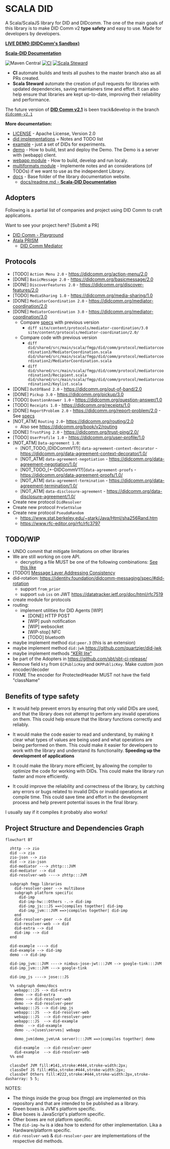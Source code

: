 # SCALA DID

A Scala/ScalaJS library for DID and DIDcomm.
The one of the main goals of this library is to make DID Comm v2 **type safety** and easy to use.
Made for developers by developers.

[**LIVE DEMO (DIDComm's Sandbox)**](https://did.fmgp.app/)

[**Scala-DID Documentation**](./docs/readme.md)

![Maven Central](https://img.shields.io/maven-central/v/app.fmgp/did_3)
[![CI](https://github.com/FabioPinheiro/scala-did/actions/workflows/ci.yml/badge.svg)](https://github.com/FabioPinheiro/scala-did/actions/workflows/ci.yml)
[![Scala Steward](https://github.com/FabioPinheiro/scala-did/actions/workflows/scala-steward.yml/badge.svg)](https://github.com/FabioPinheiro/scala-did/actions/workflows/scala-steward.yml)
 - **CI** automate builds and tests all pushes to the master branch also as all PRs created.
 - **Scala Steward** automate the creation of pull requests for libraries with updated dependencies, saving maintainers time and effort. It can also help ensure that libraries are kept up-to-date, improving their reliability and performance.

The future version of [**DID Comm v2.1**](https://identity.foundation/didcomm-messaging/spec/v2.1/) is been track&develop in the branch [`didcomm-v2.1`](https://github.com/FabioPinheiro/scala-did/tree/didcomm-v2.1)

**More documentation:**
- [LICENSE](LICENSE) - Apache License, Version 2.0
- [did implementations](did-imp/README.md) = Notes and TODO list
- [example](did-example/README.md) - just a set of DIDs for experiments.
- [demo](demo/README.md) - How to build, test and deploy the Demo. The Demo is a server with (webapp) client.  
- [webapp module](webapp/README.md) - How to build, develop and run localy.
- [multiformats module](multiformats/README.md) - Implemente notes and an considerations (of TODOs) if we want to use as the independent Library.
- [docs](docs/) - Base folder of the library documentation website.
  - [docs/readme.md - **Scala-DID Documentation**](docs/readme.md)

## Adopters

Following is a partial list of companies and project using DID Comm to craft applications.

Want to see your project here? [Submit a PR]

- [DID Comm - Playground](https://did.fmgp.app/)
- [Atala PRISM](https://atalaprism.io/)
  - [DID Comm Mediator](https://github.com/input-output-hk/atala-prism-mediator)

## Protocols

- [TODO] `Action Menu 2.0` - https://didcomm.org/action-menu/2.0
- [DONE] `BasicMessage 2.0` - https://didcomm.org/basicmessage/2.0
- [DONE] `DiscoverFeatures 2.0` - https://didcomm.org/discover-features/2.0
- [TODO] `MediaSharing 1.0` - https://didcomm.org/media-sharing/1.0
- [DONE] `MediatorCoordination 2.0` - https://didcomm.org/mediator-coordination/2.0
- [DONE] `MediatorCoordination 3.0` - https://didcomm.org/mediator-coordination/3.0
  - Compare [specs](https://github.com/decentralized-identity/didcomm.org/tree/main) with previous version
    - `diff site/content/protocols/mediator-coordination/3.0 site/content/protocols/mediator-coordination/2.0/`
  - Compare code with previous version
    - `diff did/shared/src/main/scala/fmgp/did/comm/protocol/mediatorcoordination3/MediatorCoordination.scala did/shared/src/main/scala/fmgp/did/comm/protocol/mediatorcoordination2/MediatorCoordination.scala`
    - `diff did/shared/src/main/scala/fmgp/did/comm/protocol/mediatorcoordination3/Recipient.scala did/shared/src/main/scala/fmgp/did/comm/protocol/mediatorcoordination2/Keylist.scala`
- [DONE] `OutOfBand 2.0` - https://didcomm.org/out-of-band/2.0
- [DONE] `Pickup 3.0` - https://didcomm.org/pickup/3.0
- [TODO] `QuestionAnswer 1.0` - https://didcomm.org/question-answer/1.0
- [TODO] `Receipts 1.0` - https://didcomm.org/receipts/1.0
- [DONE] `ReportProblem 2.0` - https://didcomm.org/report-problem/2.0 - See [specs](https://identity.foundation/didcomm-messaging/spec/#problem-reports)
- [NOT_ATM] `Routing 2.0`- https://didcomm.org/routing/2.0
  - Also see https://didcomm.org/book/v2/routing
- [DONE] `TrustPing 2.0` - https://didcomm.org/trust-ping/2.0/
- [TODO] `UserProfile 1.0` - https://didcomm.org/user-profile/1.0
- [NOT_ATM] `Data-agreement 1.0`:
  - [NOT_TODO_(DIDCommV1?)] `data-agreement-context-decorator` - https://didcomm.org/data-agreement-context-decorator/1.0/
  - [NOT_ATM] `data-agreement-negotiation` - https://didcomm.org/data-agreement-negotiation/1.0/
  - [NOT_TODO_(+-DIDCommV1?)]`data-agreement-proofs` - https://didcomm.org/data-agreement-proofs/1.0/
  - [NOT_ATM] `data-agreement-termination` - https://didcomm.org/data-agreement-termination/1.0/
  - [NOT_ATM] `data-disclosure-agreement` - https://didcomm.org/data-disclosure-agreement/1.0/
- Create new protocol `DidResolver`
- Create new protocol `PreSetValue`
- Create new protocol `PseudoRandom`
  - https://www.stat.berkeley.edu/~stark/Java/Html/sha256Rand.htm
  - https://www.rfc-editor.org/rfc/rfc3797

## TODO/WIP

- UNDO commit that mitigate limitations on other libraries
- We are still working on core API.
  - decrypting a file MUST be one of the following combinations: [See this like](https://identity.foundation/didcomm-messaging/spec/#iana-media-types)
- [TODO!] [Message Layer Addressing Consistency](https://identity.foundation/didcomm-messaging/spec/#message-layer-addressing-consistency)
- did-rotation: https://identity.foundation/didcomm-messaging/spec/#did-rotation
  - support `from_prior`
  - support `sub` `iss` on JWT https://datatracker.ietf.org/doc/html/rfc7519
- create module for protocols
- routing:
  - implement utilities for DID Agents [WIP]
    - [DONE] HTTP POST
    - [WIP] push notification
    - [WIP] websocket
    - [WIP-stop] NFC
    - [TODO] bluetooth
- maybe implement method `did:peer.3` (this is an extension)
- maybe implement method `did:jwk` https://github.com/quartzjer/did-jwk
- maybe implement methods ["KERI lite"](https://docs.google.com/presentation/d/1ksqVxeCAvqLjr67htWZ4JYaSnI8TUZIO7tDMF5npHTo/edit#slide=id.g1ca1fd90f33_0_0)
- be part of the Adopters in https://github.com/sbt/sbt-ci-release/
- Remove field `kty` from `ECPublicKey` and `OKPPublicKey`. Make custom json encoder/decoder
- FIXME The encoder for ProtectedHeader MUST not have the field "className"

## Benefits of type safety

- It would help prevent errors by ensuring that only valid DIDs are used, and that the library does not attempt to perform any invalid operations on them. This could help ensure that the library functions correctly and reliably.

- It would make the code easier to read and understand, by making it clear what types of values are being used and what operations are being performed on them. This could make it easier for developers to work with the library and understand its functionality. **Speeding up the development of applications**

- It could make the library more efficient, by allowing the compiler to optimize the code for working with DIDs. This could make the library run faster and more efficiently.

- It could improve the reliability and correctness of the library, by catching any errors or bugs related to invalid DIDs or invalid operations at compile time. This could save time and effort in the development process and help prevent potential issues in the final library.

I usually say if it compiles it probably also works! 

## Project Structure and Dependencies Graph

```mermaid
flowchart BT

  zhttp --> zio
  did --> zio
  zio-json --> zio
  did --> zio-json
  did-mediator ---> zhttp:::JVM
  did-mediator --> did 
  did-resolver-web ----> zhttp:::JVM

  subgraph fmgp libraries
    did-resolver-peer --> multibase
    subgraph platform specific
      did-imp
      did-imp-hw:::Others -.-> did-imp
      did-imp_js:::JS ==>|compiles together| did-imp
      did-imp_jvm:::JVM ==>|compiles together| did-imp
    end
    did-resolver-peer --> did
    did-resolver-web --> did
    did-extra --> did
    did-imp --> did
  end

  did-example ----> did
  did-example --> did-imp
  demo --> did-imp 

  did-imp_jvm:::JVM ----> nimbus-jose-jwt:::JVM --> google-tink:::JVM
  did-imp_jvm:::JVM ---> google-tink

  did-imp_js ----> jose:::JS

  %% subgraph demo/docs
    webapp:::JS --> did-extra
    demo --> did-extra
    demo --> did-resolver-web
    demo --> did-resolver-peer
    webapp:::JS --> did-imp_js
    webapp:::JS  --> did-resolver-web
    webapp:::JS  --> did-resolver-peer
    webapp:::JS  --> did-example
    demo  --> did-example
    demo -.->|uses\serves| webapp

    demo_jvm(demo_jvm\nA server):::JVM ==>|compiles together| demo

    did-example  --> did-resolver-peer
    did-example  --> did-resolver-web
  %% end

  classDef JVM fill:#141,stroke:#444,stroke-width:2px;
  classDef JS fill:#05a,stroke:#444,stroke-width:2px;
  classDef Others fill:#222,stroke:#444,stroke-width:2px,stroke-dasharray: 5 5;

```

NOTES:

- The things inside the group box (fmgp) are implemented on this repository and that are intended to be published as a library.
- Green boxes is JVM's platform specific.
- Blue boxes is JavaScript's platform specific.
- Other boxes are not platform specific.
- The `did-imp-hw` is a idea how to extend for other implementation. Lika a Hardware/platform specific.
- `did-resolver-web` & `did-resolver-peer` are implementations of the respective did methods.


